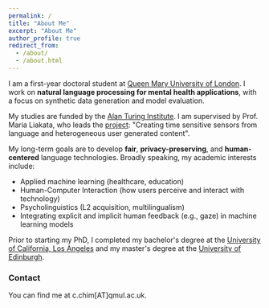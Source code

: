 ```yaml
---
permalink: /
title: "About Me"
excerpt: "About Me"
author_profile: true
redirect_from: 
  - /about/
  - /about.html
---
```


I am a first-year doctoral student at [Queen Mary University of London](http://www.eecs.qmul.ac.uk/). I work on **natural language processing for mental health applications**, with a focus on synthetic data generation and model evaluation.

My studies are funded by the [Alan Turing Institute](https://www.turing.ac.uk/). I am supervised by Prof. Maria Liakata, who leads the [project](https://www.turing.ac.uk/people/researchers/ai-fellows): "Creating time sensitive sensors from language and heterogeneous user generated content". 

My long-term goals are to develop **fair**, **privacy-preserving**, and **human-centered** language technologies. Broadly speaking, my academic interests include:
* Applied machine learning (healthcare, education)
* Human-Computer Interaction (how users perceive and interact with technology)
* Psycholinguistics (L2 acquisition, multilingualism)
* Integrating explicit and implicit human feedback (e.g., gaze) in machine learning models

Prior to starting my PhD, I completed my bachelor's degree at the [University of California, Los Angeles](https://www.ucla.edu/) and my master's degree at the [University of Edinburgh](https://www.ed.ac.uk/).

### Contact
You can find me at &#x63;&#x2E;&#x63;&#x68;&#x69;&#x6D;[AT]&#x71;&#x6d;&#x75;&#x6c;&#x2e;&#x61;&#x63;&#x2e;&#x75;&#x6b;.